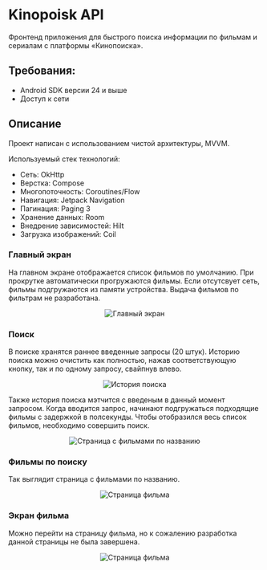 # Kinopoisk API

Фронтенд приложения для быстрого поиска информации по фильмам и сериалам с платформы «Кинопоиска».

## Требования:
- Android SDK версии 24 и выше
- Доступ к сети

## Описание
Проект написан с использованием чистой архитектуры, MVVM.

Используемый стек технологий:
- Сеть: OkHttp
- Верстка: Compose
- Многопоточность: Coroutines/Flow
- Навигация: Jetpack Navigation
- Пагинация: Paging 3
- Хранение данных: Room
- Внедрение зависимостей: Hilt
- Загрузка изображений: Coil

### Главный экран
На главном экране отображается список фильмов по умолчанию. 
При прокрутке автоматически прогружаются фильмы.
Если отсутсвует сеть, фильмы подгружаются из памяти устройства.
Выдача фильмов по фильтрам не разработана.
<p align="center">
  <img src="https://github.com/AlievIsa/KinopoiskApi/assets/91617416/dada5368-8c6e-425d-95fe-934811df73c1" alt="Главный экран">
</p>

### Поиск
В поиске хранятся раннее введенные запросы (20 штук). 
Историю поиска можно очистить как полностью, нажав соответствующую кнопку, так и по одному запросу, свайпнув влево.
<p align="center">
  <img src="https://github.com/AlievIsa/KinopoiskApi/assets/91617416/fcf3765a-48e0-4266-af47-31b5d3f320b8" alt="История поиска">
</p>

Также история поиска мэтчится с введеным в данный момент запросом.
Когда вводится запрос, начинают подгружаться подходящие фильмы с задержкой в полсекунды.
Чтобы отобразился весь список фильмов, необходимо совершить поиск.
<p align="center">
  <img src="https://github.com/AlievIsa/KinopoiskApi/assets/91617416/70056332-79cd-4af5-a528-f6f4908cda4a" alt="Страница с фильмами по названию">
</p>

### Фильмы по поиску
Так выглядит страница с фильмами по названию.
<p align="center">
  <img src="https://github.com/AlievIsa/KinopoiskApi/assets/91617416/91c1084a-ae47-4f26-a6f2-d077c80ac2b4" alt="Страница фильма">
</p>

### Экран фильма
Можно перейти на страницу фильма, но к сожалению разработка данной страницы не была завершена.
<p align="center">
  <img src="https://github.com/AlievIsa/KinopoiskApi/assets/91617416/f52b8ba6-1d1e-42c3-8486-73e2b3e68419" alt="Страница фильма">
</p>
